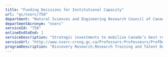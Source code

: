 ```yaml
---
title: "Funding Decisions for Institutional Capacity"
url: "gc/nserc/758"
department: "Natural Sciences and Engineering Research Council of Canada"
departmentAcronym: "nserc"
serviceId: "758"
onlineEndtoEnd: 1
serviceDescription: "Strategic investments to mobilize Canada’s best research, development and entrepreneurial expertise and focus it on specific issues and strategic areas."
serviceUrl: "http://www.nserc-crsng.gc.ca/Professors-Professeurs/ProfDeadlines-ProfDatelimites_eng.asp#Innovation"
programDescription: "Discovery Research,Research Training and Talent Development,Research Partnerships"
---
```

